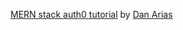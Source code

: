 [MERN stack auth0 tutorial](https://auth0.com/blog/complete-guide-to-react-user-authentication/) by [Dan Arias](https://auth0.com/blog/authors/dan-arias/)